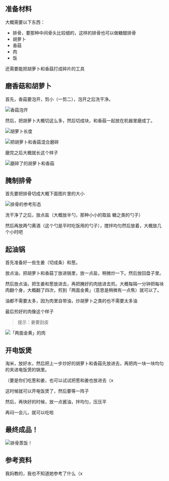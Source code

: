 ## 准备材料

大概需要以下东西：

- 排骨，要那种中间骨头比较细的，这样的排骨也可以做糖醋排骨
- 胡萝卜
- 香菇
- 肉
- 饭

还需要能把胡萝卜和香菇打成碎片的工具

## 磨香菇和胡萝卜

首先，香菇要泡开，剪小（一剪二），泡开之后洗干净。

![香菇泡开](香菇泡开.webp)

然后，把胡萝卜大概切这么多，然后切成块，和香菇一起放在机器里磨成丁。

![胡萝卜长度](胡萝卜长度.webp)

![把胡萝卜和香菇混合磨碎](把胡萝卜和香菇混合磨碎.webp)

磨完之后大概就长这个样子

![磨碎了的胡萝卜和香菇](磨碎了的胡萝卜和香菇.webp)

## 腌制排骨

首先要把排骨切成大概下面图片里的大小

![排骨的参考形态](排骨的参考形态.webp)

洗干净了之后，放点盐（大概放半勺，那种小小的取盐 糖之类的勺子）

然后再放两勺黄酒（这个勺是平时吃饭用的勺子），搅拌均匀然后放着，大概放几个小时吧

## 起油锅

首先准备好一些生姜（切成条）和葱。

放点油，把胡萝卜和香菇丁放进锅里，放一点盐，稍微炒一下。然后放回盘子里。

然后放点油，把生姜和葱放进去，再把腌好的肉放进去煎。大概每隔一分钟把每块肉翻个身，大概翻了四次，煎到「两面金黄」（意思是稍微有一点焦）就可以了。

油都不需要太多，因为肉里自带油，炒胡萝卜之类的也不需要太多油

最后煎好的肉像这个样子

> 提示：姜要刮皮

![「两面金黄」的肉](「两面金黄」的肉.webp)

## 开电饭煲

淘米，放好水，然后把上一步炒好的胡萝卜和香菇先放进去，再把肉一块一块均匀的夹进电饭煲的锅里。

（要是你们吃葱和姜，也可以试试把葱和姜也放进去（x

这时候就可以开电饭煲了，然后要等一阵子

然后，再快好的时候，放一点酱油，拌均匀，压压平

再闷一会儿，就可以吃啦

## 最终成品！

![排骨蒸饭！](排骨蒸饭！.jpg)

## 参考资料

我妈教的，我也不知道她参考了什么（x
